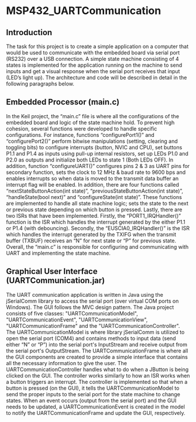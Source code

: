# MSP432_UARTCommunication
## Introduction
The task for this project is to create a simple application on a computer that would be used to communicate with the embedded board via serial port (RS232) over a USB connection. A simple state machine consisting of 4 states is implemented for the application running on the machine to send inputs and get a visual response when the serial port receives that input (LED’s light up). The architecture and code will be described in detail in the following paragraphs below.
## Embedded Processor (main.c)
In the Keil project, the “main.c” file is where all the configurations of the embedded board and logic of the state machine hold. To prevent high cohesion, several functions were developed to handle specific configurations. For instance, functions “configurePort1()” and “configurePort2()” perform bitwise manipulations (setting, clearing and toggling bits) to configure interrupts (button, NVIC and CPU), set buttons P1.1 and P1.4 as inputs using pull-up internal resistors, set up LEDs P1.0 and P2.0 as outputs and initialize both LEDs to state 1 (Both LEDs OFF). In addition, function “configureUART()” configures pins 2 & 3 as UART pins for secondary function, sets the clock to 12 MHz & baud rate to 9600 bps and enables interrupts so when data is moved to the transmit data buffer an interrupt flag will be enabled. In addition, there are four functions called “nextStateButtonAction(int state)”, “previousStateButtonAction(int state)”, “handleState(bool next)” and “configureState(int state)”. These functions are implemented to handle all state machine logic; sets the state to the next or previous state depending on which button is pressed. Lastly, there are two ISRs that have been implemented. Firstly, the “PORT1_IRQHandler()” function is the ISR which handles the interrupt generated by the either P1.1 or P1.4  (with debouncing). Secondly, the “EUSCIA0_IRQHandler()” is the ISR which handles the interrupt generated by the TXIFG when the transmit buffer (TXBUF) receives an “N” for next state or “P” for previous state. Overall, the “main.c” is responsible for configuring and communicating with UART and implementing the state machine.
## Graphical User Interface (UARTCommunication.jar)
The UART communication application is written in Java using the jSerialComm library to access the serial port (over virtual COM ports on Windows). The GUI follows the MVC design pattern. The Java project consists of five classes: "UARTCommunicationModel", "UARTCommunicationEvent", "UARTCommunicationView", "UARTCommunicationFrame" and the "UARTCommunicationController". The UARTCommunicationModel is where library jSerialComm is utilized to open the serial port (COM4) and contains methods to input data (send either “N” or “P”) into the serial port's InputStream and receive output from the serial port's OutputStream. The UARTCommunicationFrame is where all the GUI components are created to provide a simple interface that contains all the necessary information to give the user. The UARTCommunicationController handles what to do when a JButton is being clicked on the GUI. The controller works similarly to how an ISR works when a button triggers an interrupt. The controller is implemented so that when a button is pressed (on the GUI), it tells the UARTCommunicationModel to send the proper inputs to the serial port for the state machine to change states. When an event occurs (output from the serial port) and the GUI needs to be updated, a UARTCommunicationEvent is created in the model to notify the UARTCommunicationFrame and update the GUI, respectively.
